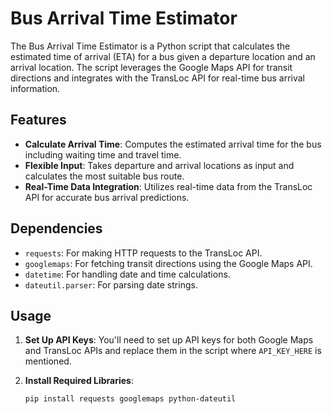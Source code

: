 # Bus Arrival Time Estimator

The Bus Arrival Time Estimator is a Python script that calculates the estimated time of arrival (ETA) for a bus given a departure location and an arrival location. The script leverages the Google Maps API for transit directions and integrates with the TransLoc API for real-time bus arrival information.

## Features

- **Calculate Arrival Time**: Computes the estimated arrival time for the bus including waiting time and travel time.
- **Flexible Input**: Takes departure and arrival locations as input and calculates the most suitable bus route.
- **Real-Time Data Integration**: Utilizes real-time data from the TransLoc API for accurate bus arrival predictions.

## Dependencies

- `requests`: For making HTTP requests to the TransLoc API.
- `googlemaps`: For fetching transit directions using the Google Maps API.
- `datetime`: For handling date and time calculations.
- `dateutil.parser`: For parsing date strings.

## Usage

1. **Set Up API Keys**: You'll need to set up API keys for both Google Maps and TransLoc APIs and replace them in the script where `API_KEY_HERE` is mentioned.

2. **Install Required Libraries**:

   ```bash
   pip install requests googlemaps python-dateutil
